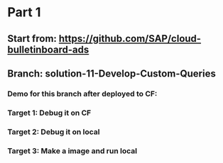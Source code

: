 # Part 1
## Start from: https://github.com/SAP/cloud-bulletinboard-ads
## Branch: solution-11-Develop-Custom-Queries
### Demo for this branch after deployed to CF:
### Target 1: Debug it on CF
### Target 2: Debug it on local
### Target 3: Make a image and run local

